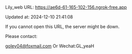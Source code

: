 Lily_web URL: https://ae6d-61-165-102-156.ngrok-free.app

Updated at: 2024-12-10 21:41:08

If you cannot open this URL, the server might be down.

Please contact: 

goley04@foxmail.com Or Wechat:GL_yeaH